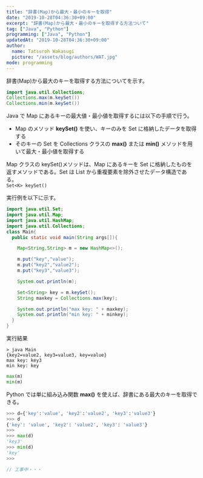 ```yaml
---
title: "辞書(Map)から最大・最小のキーを取得"
date: "2019-10-28T04:36:30+09:00"
excerpt: "辞書(Map)から最大・最小のキーを取得する方法ついて"
tag: ["Java", "Python"]
programming: ["Java", "Python"]
updatedAt: "2019-10-28T04:36:30+09:00"
author:
  name: Tatsuroh Wakasugi
  picture: "/assets/blog/authors/WAT.jpg"
mode: programming
---
```


辞書(Map)から最大のキーを取得する方法についてを示す。

<div class="note_content_by_programming_language" id="note_content_Java">

```java
import java.util.Collections;
Collections.max(m.keySet())
Collections.min(m.keySet())
```

Java で Map にあるキーの最大値・最小値を取得するには以下の手順で行う。

- Map のメソッド **keySet()** を使い、キーのみを Set に格納したデータを取得する
- そのキーの Set を Collections クラスの **max()** または **min()** メソッドを用いて最大・最小値を取得する

Map クラスの keySet()メソッドは、Map にあるキーを Set に格納したものを返すメソッドである。Set は List から重複要素を除外させたデータ構造である。  
`Set<K> keySet()`

実行例を以下に示す。

```java
import java.util.Set;
import java.util.Map;
import java.util.HashMap;
import java.util.Collections;
class Main{
  public static void main(String args[]){

    Map<String,String> m = new HashMap<>();

    m.put("key","value");
    m.put("key2","value2");
    m.put("key3","value3");

    System.out.println(m);

    Set<String> key = m.keySet();
    String maxkey = Collections.max(key);

    System.out.println("max key: " + maxkey);
    System.out.println("min key: " + minkey);
  }
}
```

実行結果

```
> java Main
{key2=value2, key3=value3, key=value}
max key: key3
min key: key
```

</div>
<div class="note_content_by_programming_language" id="note_content_Python">

```python
max(m)
min(m)
```

Python では単に組み込み関数 **max()** を使えば、辞書にある最大のキーを取得できる。

```python
>>> d={'key':'value', 'key2':'value2', 'key3':'value3'}
>>> d
{'key': 'value', 'key2': 'value2', 'key3': 'value3'}
>>>
>>> max(d)
'key3'
>>> min(d)
'key'
>>>
```

</div>
<div class="note_content_by_programming_language" id="note_content_Javascript">

```javascript
// 工事中・・・
```

</div>
